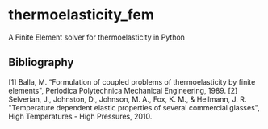 # thermoelasticity_fem
A Finite Element solver for thermoelasticity in Python

## Bibliography
[1] Balla, M. “Formulation of coupled problems of thermoelasticity by finite elements", 
Periodica Polytechnica Mechanical Engineering, 1989.
[2] Selverian, J., Johnston, D., Johnson, M. A., Fox, K. M., & Hellmann, J. R. 
"Temperature dependent elastic properties of several commercial glasses", 
High Temperatures - High Pressures, 2010.